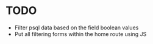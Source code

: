 # TODO
- Filter psql data based on the field boolean values
- Put all filtering forms within the home route using JS